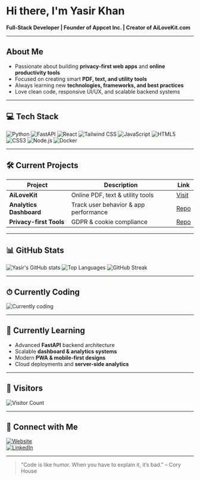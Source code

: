 # Hi there, I'm Yasir Khan

**Full-Stack Developer | Founder of Appcet Inc. | Creator of AiLoveKit.com**

---

## About Me
- Passionate about building **privacy-first web apps** and **online productivity tools**  
- Focused on creating smart **PDF, text, and utility tools**  
- Always learning new **technologies, frameworks, and best practices**  
- Love clean code, responsive UI/UX, and scalable backend systems  

---

## 💻 Tech Stack
![Python](https://img.shields.io/badge/Python-3776AB?style=for-the-badge&logo=python&logoColor=white)
![FastAPI](https://img.shields.io/badge/FastAPI-009688?style=for-the-badge&logo=fastapi&logoColor=white)
![React](https://img.shields.io/badge/React-61DAFB?style=for-the-badge&logo=react&logoColor=black)
![Tailwind CSS](https://img.shields.io/badge/Tailwind_CSS-38B2AC?style=for-the-badge&logo=tailwind-css&logoColor=white)
![JavaScript](https://img.shields.io/badge/JavaScript-F7DF1E?style=for-the-badge&logo=javascript&logoColor=black)
![HTML5](https://img.shields.io/badge/HTML5-E34F26?style=for-the-badge&logo=html5&logoColor=white)
![CSS3](https://img.shields.io/badge/CSS3-1572B6?style=for-the-badge&logo=css3&logoColor=white)
![Node.js](https://img.shields.io/badge/Node.js-339933?style=for-the-badge&logo=node.js&logoColor=white)
![Docker](https://img.shields.io/badge/Docker-2496ED?style=for-the-badge&logo=docker&logoColor=white)

---

## 🛠 Current Projects
| Project | Description | Link |
|---------|-------------|------|
| **AiLoveKit** | Online PDF, text & utility tools | [Visit](https://ailovekit.com) |
| **Analytics Dashboard** | Track user behavior & app performance | [Repo](https://github.com/yasir-k) |
| **Privacy-first Tools** | GDPR & cookie compliance | [Repo](https://github.com/yasir-k) |

---

## 📊 GitHub Stats
![Yasir's GitHub stats](https://github-readme-stats.vercel.app/api?username=yasir-k&show_icons=true&theme=tokyonight)
![Top Languages](https://github-readme-stats.vercel.app/api/top-langs/?username=yasir-k&layout=compact&theme=tokyonight)
![GitHub Streak](https://github-readme-streak-stats.herokuapp.com/?user=yasir-k&theme=tokyonight)

---

## ⏱ Currently Coding
![Currently coding](https://github-readme-activity-graph.vercel.app/graph?username=yasir-k&theme=react-dark&hide_border=true)

---

## 🌱 Currently Learning
- Advanced **FastAPI** backend architecture  
- Scalable **dashboard & analytics systems**  
- Modern **PWA & mobile-first designs**  
- Cloud deployments and **server-side analytics**  

---

## 👀 Visitors
![Visitor Count](https://profile-counter.glitch.me/yasir-k/count.svg)

---

## 🤝 Connect with Me
[![Website](https://img.shields.io/badge/Website-iyasirkhan.com-blue?style=for-the-badge&logo=Google-Chrome&logoColor=white)](https://ailovekit.com)  
[![LinkedIn](https://img.shields.io/badge/LinkedIn-Yasir%20Khan-blue?style=for-the-badge&logo=linkedin&logoColor=white)](https://linkedin.com/in/iyasirkhan)

---

> "Code is like humor. When you have to explain it, it’s bad." – Cory House
